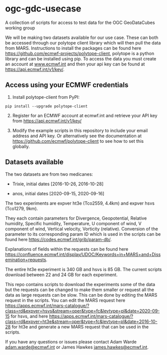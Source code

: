# ogc-gdc-usecase
A collection of scripts for access to test data for the OGC GeoDataCubes working group

We will be making two datasets available for our use case. These can both be accessed through our polytope client library which will then pull the data from MARS. Instructions to install the packages can be found here https://github.com/ecmwf-projects/polytope-client, polytope is a python library and can be installed using pip. To access the data you must create an account at www.ecmwf.int and then your api key can be found at https://api.ecmwf.int/v1/key/. 

## Access using your ECMWF credentials

1. Install polytope-client from PyPI:
```
pip install --upgrade polytope-client
```

2. Register for an ECMWF account at ecmwf.int and retrieve your API key from https://api.ecmwf.int/v1/key/

3. Modify the example scripts in this repository to include your email address and API key. Or alternatively see the documentation at https://github.com/ecmwf/polytope-client to see how to set this globally.

## Datasets available

The two datasets are from two medicanes:

* Trixie, initial dates [2016-10-26,  2016-10-28]

* anos, initial dates [2020-09-15, 2020-09-16]

The two experiments are expver ht3e (Tco2559, 4.4km) and expver hsvs (Tco1279, 9km). 

They each contain parameters for Divergence, Geopotential, Relative humidity, Specific humidity, Temperature, U component of wind, V component of wind, Vertical velocity, Vorticity (relative). Conversion of the parameter to its corresponding param ID which is used in the scripts can be found here https://codes.ecmwf.int/grib/param-db/. 

Explanations of fields within the requests can be found here https://confluence.ecmwf.int/display/UDOC/Keywords+in+MARS+and+Dissemination+requests. 

The entire ht3e experiment is 340 GB and hsvs is 85 GB.
The current scripts download between 22 and 24 GB for each experiment.

This repo contains scripts to download the experiments some of the data but the requests can be changed to make them smaller or request all the data as large requests can be slow. This can be done by editing the MARS request in the scripts. You can edit the MARS request here https://apps.ecmwf.int/mars-catalogue/?class=rd&expver=hsvs&stream=oper&type=fc&levtype=pl&date=2020-09-15 for hsvs, and here https://apps.ecmwf.int/mars-catalogue/?class=rd&expver=ht3e&stream=oper&type=fc&levtype=pl&date=2016-10-28 for ht3e and generate a new MARS request that can be used in the scripts.

If you have any questions or issues please contact Adam Warde adam.warde@ecmwf.int or James Hawkes james.hawkes@ecmwf.int.
